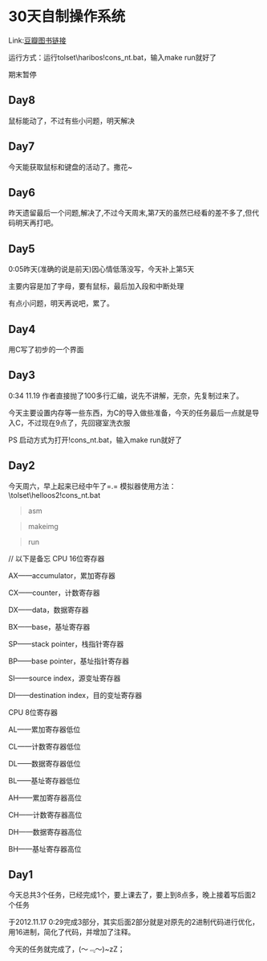﻿30天自制操作系统
============================
Link:[豆瓣图书链接](http://book.douban.com/subject/11530329/)

运行方式：运行tolset\haribos\!cons_nt.bat，输入make run就好了

期末暂停

Day8
----------------------------

鼠标能动了，不过有些小问题，明天解决

Day7
----------------------------

今天能获取鼠标和键盘的活动了。撒花~

Day6
----------------------------

昨天遗留最后一个问题,解决了,不过今天周末,第7天的虽然已经看的差不多了,但代码明天再打吧。

Day5
----------------------------

0:05昨天(准确的说是前天)因心情低落没写，今天补上第5天

主要内容是加了字母，要有鼠标，最后加入段和中断处理

有点小问题，明天再说吧，累了。

Day4
----------------------------

用C写了初步的一个界面

Day3
----------------------------
0:34 11.19 作者直接抛了100多行汇编，说先不讲解，无奈，先复制过来了。

今天主要设置内存等一些东西，为C的导入做些准备，今天的任务最后一点就是导入C，不过现在9点了，先回寝室洗衣服

PS 启动方式为打开!cons_nt.bat，输入make run就好了

Day2
----------------------------
今天周六，早上起来已经中午了=.=
模拟器使用方法：\tolset\helloos2\!cons_nt.bat

>asm

>makeimg

>run

// 以下是备忘
CPU 16位寄存器

AX——accumulator，累加寄存器

CX——counter，计数寄存器

DX——data，数据寄存器

BX——base，基址寄存器

SP——stack pointer，栈指针寄存器

BP——base pointer，基址指针寄存器

SI——source index，源变址寄存器

DI——destination index，目的变址寄存器

CPU 8位寄存器

AL——累加寄存器低位

CL——计数寄存器低位

DL——数据寄存器低位

BL——基址寄存器低位

AH——累加寄存器高位

CH——计数寄存器高位

DH——数据寄存器高位

BH——基址寄存器高位

Day1
----------------------------
今天总共3个任务，已经完成1个，要上课去了，要上到8点多，晚上接着写后面2个任务

于2012.11.17 0:29完成3部分，其实后面2部分就是对原先的2进制代码进行优化，用16进制，简化了代码，并增加了注释。

今天的任务就完成了，(～﹃～)~zZ；
